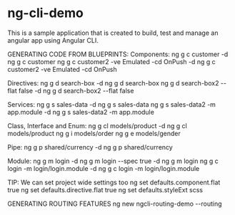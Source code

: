 # ng-cli-demo
This is a sample application that is created to build, test and manage an angular app using Angular CLI.

GENERATING CODE FROM BLUEPRINTS:
Components:
ng g c customer -d
ng g c customer
ng g c customer2 -ve Emulated -cd OnPush -d
ng g c customer2 -ve Emulated -cd OnPush

Directives:
ng g d search-box -d
ng g d search-box
ng g d search-box2 --flat false -d
ng g d search-box2 --flat false

Services:
ng g s sales-data -d
ng g s sales-data
ng g s sales-data2 -m app.module -d
ng g s sales-data2 -m app.module

Class, Interface and Enum: 
ng g cl models/product -d
ng g cl models/product
ng g i models/order
ng g e models/gender

Pipe:
ng g p shared/currency -d
ng g p shared/currency

Module:
ng g m login -d
ng g m login --spec true -d
ng g m login
ng g c login -m login/login.module -d
ng g c login -m login/login.module

TIP: We can set project wide settings too
ng set defaults.component.flat true
ng set defaults.directive.flat true
ng set defaults.styleExt scss


GENERATING ROUTING FEATURES
ng new ngcli-routing-demo --routing

